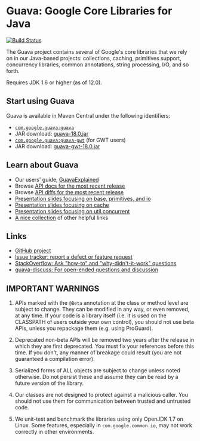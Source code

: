 Guava: Google Core Libraries for Java
=====================================

[![Build Status](https://travis-ci.org/google/guava.svg?branch=master)](https://travis-ci.org/google/guava)

The Guava project contains several of Google's core libraries that we rely on
in our Java-based projects: collections, caching, primitives support,
concurrency libraries, common annotations, string processing, I/O, and so forth.

Requires JDK 1.6 or higher (as of 12.0).

Start using Guava
-----------------

Guava is available in Maven Central under the following identifiers:

- [`com.google.guava:guava`](http://search.maven.org/#artifactdetails%7Ccom.google.guava%7Cguava%7C18.0%7Cbundle) 
 - JAR download: [guava-18.0.jar](http://search.maven.org/remotecontent?filepath=com/google/guava/guava/18.0/guava-18.0.jar)
- [`com.google.guava:guava-gwt`](http://search.maven.org/#artifactdetails%7Ccom.google.guava%7Cguava-gwt%7C18.0%7Cbundle) (for GWT users) 
 - JAR download: [guava-gwt-18.0.jar](http://search.maven.org/remotecontent?filepath=com/google/guava/guava-gwt/18.0/guava-gwt-18.0.jar)


Learn about Guava
------------------

- Our users' guide, [GuavaExplained]( https://code.google.com/p/guava-libraries/wiki/GuavaExplained)
- Browse [API docs for the most recent release]( http://docs.guava-libraries.googlecode.com/git-history/release/javadoc/index.html)
- Browse [API diffs for the most recent release]( http://docs.guava-libraries.googlecode.com/git-history/release/jdiff/changes.html)
- [Presentation slides focusing on base, primitives, and io]( http://guava-libraries.googlecode.com/files/Guava_for_Netflix_.pdf)
- [Presentation slides focusing on cache]( http://guava-libraries.googlecode.com/files/JavaCachingwithGuava.pdf)
- [Presentation slides focusing on util.concurrent](http://guava-libraries.googlecode.com/files/guava-concurrent-slides.pdf)
- [A nice collection]( http://www.tfnico.com/presentations/google-guava) of other helpful links

Links
-----

- [GitHub project](https://github.com/google/guava)
- [Issue tracker: report a defect or feature request](https://github.com/google/guava/issues/new)
- [StackOverflow: Ask "how-to" and "why-didn't-it-work" questions](https://stackoverflow.com/questions/ask?tags=guava+java)
- [guava-discuss: For open-ended questions and discussion](http://groups.google.com/group/guava-discuss)

IMPORTANT WARNINGS
------------------

1. APIs marked with the `@Beta` annotation at the class or method level
are subject to change. They can be modified in any way, or even
removed, at any time. If your code is a library itself (i.e. it is
used on the CLASSPATH of users outside your own control), you should
not use beta APIs, unless you repackage them (e.g. using ProGuard).

2. Deprecated non-beta APIs will be removed two years after the
release in which they are first deprecated. You must fix your
references before this time. If you don't, any manner of breakage
could result (you are not guaranteed a compilation error).

3. Serialized forms of ALL objects are subject to change unless noted
otherwise. Do not persist these and assume they can be read by a
future version of the library.

4. Our classes are not designed to protect against a malicious caller.
You should not use them for communication between trusted and
untrusted code.

5. We unit-test and benchmark the libraries using only OpenJDK 1.7 on
Linux. Some features, especially in `com.google.common.io`, may not work
correctly in other environments.
